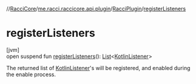 //[RacciCore](../../../index.md)/[me.racci.raccicore.api.plugin](../index.md)/[RacciPlugin](index.md)/[registerListeners](register-listeners.md)

# registerListeners

[jvm]\
open suspend fun [registerListeners](register-listeners.md)(): [List](https://kotlinlang.org/api/latest/jvm/stdlib/kotlin.collections/-list/index.html)&lt;[KotlinListener](../../me.racci.raccicore.api.extensions/-kotlin-listener/index.md)&gt;

The returned list of [KotlinListener](../../me.racci.raccicore.api.extensions/-kotlin-listener/index.md)'s will be registered, and enabled during the enable process.
